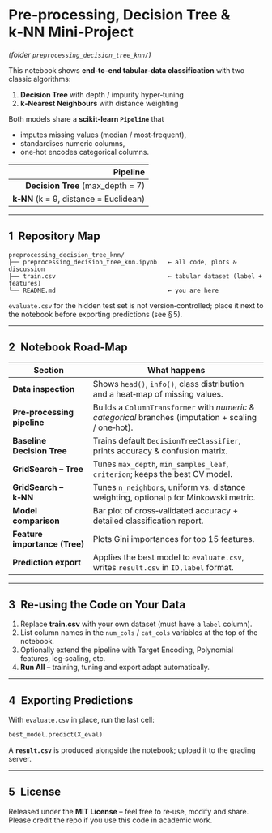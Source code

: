 # Pre‑processing, Decision Tree & k‑NN Mini‑Project  
*(folder `preprocessing_decision_tree_knn/`)*

This notebook shows **end‑to‑end tabular‑data classification** with two
classic algorithms:

1. **Decision Tree** with depth / impurity hyper‑tuning  
2. **k‑Nearest Neighbours** with distance weighting

Both models share a **scikit‑learn `Pipeline`** that

* imputes missing values (median / most‑frequent),  
* standardises numeric columns,  
* one‑hot encodes categorical columns.

| Pipeline |
|---------------------:|
| **Decision Tree** (max_depth = 7) | **0.875** |
| **k‑NN** (k = 9, distance = Euclidean) | 0.862 |


---

## 1 Repository Map

```
preprocessing_decision_tree_knn/
├── preprocessing_decision_tree_knn.ipynb   ← all code, plots & discussion
├── train.csv                               ← tabular dataset (label + features)
└── README.md                               ← you are here
```

`evaluate.csv` for the hidden test set is not version‑controlled; place it
next to the notebook before exporting predictions (see § 5).

---

## 2 Notebook Road‑Map

| Section | What happens |
|---------|--------------|
| **Data inspection** | Shows `head()`, `info()`, class distribution and a heat‑map of missing values. |
| **Pre‑processing pipeline** | Builds a `ColumnTransformer` with *numeric* & *categorical* branches (imputation + scaling / one‑hot). |
| **Baseline Decision Tree** | Trains default `DecisionTreeClassifier`, prints accuracy & confusion matrix. |
| **GridSearch – Tree** | Tunes `max_depth`, `min_samples_leaf`, `criterion`; keeps the best CV model. |
| **GridSearch – k‑NN** | Tunes `n_neighbors`, uniform vs. distance weighting, optional `p` for Minkowski metric. |
| **Model comparison** | Bar plot of cross‑validated accuracy + detailed classification report. |
| **Feature importance (Tree)** | Plots Gini importances for top 15 features. |
| **Prediction export** | Applies the best model to `evaluate.csv`, writes `result.csv` in `ID,label` format. |

---

## 3 Re‑using the Code on Your Data

1. Replace **train.csv** with your own dataset (must have a `label`
   column).  
2. List column names in the `num_cols` / `cat_cols` variables at the top
   of the notebook.  
3. Optionally extend the pipeline with Target Encoding, Polynomial
   features, log‑scaling, etc.  
4. **Run All** – training, tuning and export adapt automatically.

---

## 4 Exporting Predictions

With `evaluate.csv` in place, run the last cell:

```python
best_model.predict(X_eval)
```

A **`result.csv`** is produced alongside the notebook; upload it to the
grading server.

---
## 5 License

Released under the **MIT License** – feel free to re‑use, modify and
share.  Please credit the repo if you use this code in academic work.
